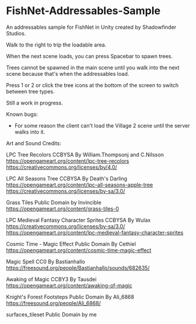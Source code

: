 # FishNet-Addressables-Sample

An addressables sample for FishNet in Unity created by Shadowfinder Studios.

Walk to the right to trip the loadable area.

When the next scene loads, you can press Spacebar to spawn trees.

Trees cannot be spawned in the main scene until you walk into the next scene because that's when the addressables load.

Press 1 or 2 or click the tree icons at the bottom of the screen to switch between tree types.

Still a work in progress.

Known bugs:

- For some reason the client can't load the Village 2 scene until the server walks into it.


Art and Sound Credits:

LPC Tree Recolors
CCBYSA By William.Thompsonj and C.Nilsson
https://opengameart.org/content/lpc-tree-recolors
https://creativecommons.org/licenses/by/4.0/

LPC All Seasons Tree
CCBYSA By Death's Darling
https://opengameart.org/content/lpc-all-seasons-apple-tree
https://creativecommons.org/licenses/by-sa/3.0/

Grass Tiles
Public Domain by Invincible
https://opengameart.org/content/grass-tiles-0

LPC Medieval Fantasy Character Sprites
CCBYSA By Wulax
https://creativecommons.org/licenses/by-sa/3.0/
https://opengameart.org/content/lpc-medieval-fantasy-character-sprites

Cosmic Time - Magic Effect
Public Domain By Cethiel
https://opengameart.org/content/cosmic-time-magic-effect

Magic Spell
CC0 By Bastianhallo
https://freesound.org/people/Bastianhallo/sounds/682635/

Awaking of Magic
CCBY3 By Tausdei
https://opengameart.org/content/awaking-of-magic

Knight's Forest Footsteps
Public Domain By Ali_6868 
https://freesound.org/people/Ali_6868/

surfaces_tileset
Public Domain by me
